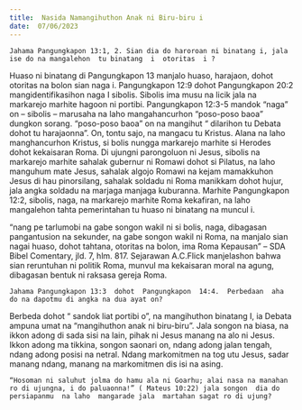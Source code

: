 ```yaml
---
title:  Nasida Namangihuthon Anak ni Biru-biru i
date:  07/06/2023
---
```


`Jahama Pangungkapon 13:1, 2. Sian dia do haroroan ni binatang i, jala ise do na mangalehon  tu binatang  i  otoritas  i ?`

Huaso ni binatang di Pangungkapon  13 manjalo huaso, harajaon, dohot otoritas na bolon sian naga i. Pangungkapon 12:9 dohot  Pangungkapon 20:2  mangidentifikasihon  naga  I sibolis. Sibolis  ima musu na licik jala na markarejo  marhite hagoon ni portibi. Pangungkapon 12:3-5 mandok “naga” on – sibolis – marusaha  na laho  mangahancurhon “poso-poso baoa” dungkon  sorang. “poso-poso baoa” on na mangihut “ dilarihon tu Debata dohot tu harajaonna”. On, tontu sajo, na mangacu tu Kristus. Alana na laho  manghancurhon Kristus, si bolis  nungga  markarejo marhite si Herodes dohot kekaisaran Roma. Di ujungni  parongoluon ni Jesus, sibolis  na markarejo  marhite sahalak  gubernur ni Romawi dohot  si Pilatus, na laho  manguhum mate Jesus, sahalak algojo Romawi na kejam mamakkuhon Jesus di hau pinorsilang, sahalak soldadu ni Roma  manikkam dohot hujur, jala  angka  soldadu na marjaga  manjaga  kuburanna. Marhite Pangungkapon 12:2, sibolis, naga, na markarejo marhite Roma kekafiran, na laho mangalehon  tahta  pemerintahan tu huaso ni binatang  na muncul i.

“nang  pe tarlumobi  na gabe songon  wakil ni si bolis, naga, dibagasan pangantusion  na  sekunder, na gabe  songon  wakil ni Roma, na manjalo sian nagai huaso, dohot  tahtana, otoritas na bolon, ima Roma Kepausan” – SDA Bibel Comentary, jld. 7, hlm. 817. Sejarawan  A.C.Flick manjelashon bahwa sian reruntuhan ni politik Roma, munvul ma kekaisaran moral  na agung, dibagasan bentuk ni raksasa gereja Roma.

`Jahama Pangungkapon 13:3  dohot  Pangungkapon  14:4.  Perbedaan  aha do na dapotmu di angka na dua ayat on?`

Berbeda dohot “ sandok liat portibi o”, na mangihuthon binatang  I, ia Debata  ampuna umat na “mangihuthon  anak ni biru-biru”.  Jala songon  na biasa, na ikkon adong di sada  sisi  na  lain, pihak ni Jesus  manang   na  alo ni Jesus. Ikkon  adong  ma tikkina, songon  saonari on, ndang adong  jalan  tengah, ndang  adong  posisi  na netral. Ndang  markomitmen na tog utu Jesus, sadar  manang   ndang, manang  na markomitmen dis isi na asing.

`“Hosoman ni saluhut jolma do hamu ala ni Goarhu; alai nasa na manahan ro di ujungna, i do paluaonna!” ( Mateus 10:22) jala songon  dia do persiapanmu  na laho  mangarade jala  martahan sagat ro di ujung?`